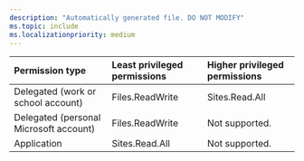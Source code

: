 ```yaml
---
description: "Automatically generated file. DO NOT MODIFY"
ms.topic: include
ms.localizationpriority: medium
---
```


|Permission type|Least privileged permissions|Higher privileged permissions|
|:---|:---|:---|
|Delegated (work or school account)|Files.ReadWrite|Sites.Read.All|
|Delegated (personal Microsoft account)|Files.ReadWrite|Not supported.|
|Application|Sites.Read.All|Not supported.|

